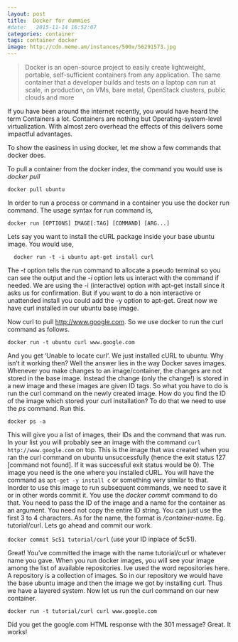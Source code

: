 ```yaml
---
layout: post
title:  Docker for dummies
#date:   2015-11-14 16:52:07
categories: container
tags: container docker
image: http://cdn.meme.am/instances/500x/56291573.jpg
---
```



> Docker is an open-source project to easily create lightweight, portable, self-sufficient containers from any application. The same container that a developer builds and tests on a laptop can run at scale, in production, on VMs, bare metal, OpenStack clusters, public clouds and more




If you have been around the internet recently, you would have heard the term Containers a lot. Containers are nothing but Operating-system-level virtualization. With almost zero overhead the effects of this delivers some impactful advantages.

To show the easiness in using docker, let me show a few commands that docker does.


To pull a container from the docker index, the command you would use is *docker pull*

  `docker pull ubuntu`


In order to run a process or command in a container you use the docker run command. The usage syntax for run command is,

  `docker run [OPTIONS] IMAGE[:TAG] [COMMAND] [ARG...]`

Lets say you want to install the cURL package inside your base ubuntu image. You would use,

`  docker run -t -i ubuntu apt-get install curl`


The *-t* option tells the run command to allocate a pseudo terminal so you can see the output and the *-i* option lets us interact with the command if needed. We are using the -i (interactive) option with apt-get install since it asks us for confirmation. But if you want to do a non interactive or unattended install you could add the -y option to apt-get. Great now we have curl installed in our ubuntu base image.

Now curl to pull http://www.google.com. So we use docker to run the curl command as follows.

  `docker run -t ubuntu curl www.google.com`

  And you get ‘Unable to locate curl‘. We just installed cURL to ubuntu. Why isn’t it working then? Well the answer lies in the way Docker saves images. Whenever you make changes to an image/container, the changes are not stored in the base image. Instead the change (only the change!) is stored in a new image and these images are given ID tags. So what you have to do is run the curl command on the newly created image. How do you find the ID of the image which stored your curl installation? To do that we need to use the *ps* command. Run this.

  `docker ps -a`

This will give you a list of images, their IDs and the command that was run. In your list you will probably see an image with the command `curl http://www.google.com` on top. This is the image that was created when you ran the curl command on ubuntu unsuccessfully (hence the exit status 127 [command not found]. If it was successful exit status would be 0). The image you need is the one where you installed cURL. You will have the command as `apt-get -y install c` or something very similar to that. Inorder to use this image to run subsequent commands, we need to save it or in other words commit it. You use the *docker commit* command to do that. You need to pass the ID of the image and a name for the container as an argument. You need not copy the entire ID string. You can just use the first 3 to 4 characters. As for the name, the format is *<top level name>/container-name*. Eg. tutorial/curl. Lets go ahead and commit our work.

  `docker commit 5c51 tutorial/curl`
(use your ID inplace of 5c51).

Great! You’ve committed the image with the name tutorial/curl or whatever name you gave. When you run docker images, you will see your image among the list of available repositories. Ive used the word repositories here. A repository is a collection of images. So in our repository we would have the base ubuntu image and then the image we got by installing curl. Thus we have a layered system. Now let us run the curl command on our new container.

`docker run -t tutorial/curl curl www.google.com`

Did you get the google.com HTML response with the 301 message? Great. It works! 

